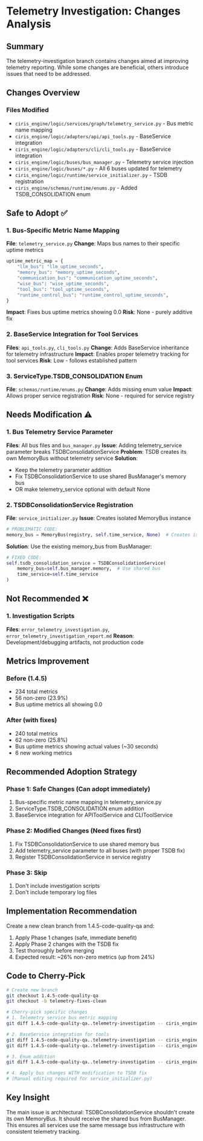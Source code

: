 # Telemetry Investigation: Changes Analysis

## Summary
The telemetry-investigation branch contains changes aimed at improving telemetry reporting. While some changes are beneficial, others introduce issues that need to be addressed.

## Changes Overview

### Files Modified
- `ciris_engine/logic/services/graph/telemetry_service.py` - Bus metric name mapping
- `ciris_engine/logic/adapters/api/api_tools.py` - BaseService integration
- `ciris_engine/logic/adapters/cli/cli_tools.py` - BaseService integration
- `ciris_engine/logic/buses/bus_manager.py` - Telemetry service injection
- `ciris_engine/logic/buses/*.py` - All 6 buses updated for telemetry
- `ciris_engine/logic/runtime/service_initializer.py` - TSDB registration
- `ciris_engine/schemas/runtime/enums.py` - Added TSDB_CONSOLIDATION enum

## Safe to Adopt ✅

### 1. Bus-Specific Metric Name Mapping
**File**: `telemetry_service.py`
**Change**: Maps bus names to their specific uptime metrics
```python
uptime_metric_map = {
    "llm_bus": "llm_uptime_seconds",
    "memory_bus": "memory_uptime_seconds",
    "communication_bus": "communication_uptime_seconds",
    "wise_bus": "wise_uptime_seconds",
    "tool_bus": "tool_uptime_seconds",
    "runtime_control_bus": "runtime_control_uptime_seconds",
}
```
**Impact**: Fixes bus uptime metrics showing 0.0
**Risk**: None - purely additive fix

### 2. BaseService Integration for Tool Services
**Files**: `api_tools.py`, `cli_tools.py`
**Change**: Adds BaseService inheritance for telemetry infrastructure
**Impact**: Enables proper telemetry tracking for tool services
**Risk**: Low - follows established pattern

### 3. ServiceType.TSDB_CONSOLIDATION Enum
**File**: `schemas/runtime/enums.py`
**Change**: Adds missing enum value
**Impact**: Allows proper service registration
**Risk**: None - required for service registry

## Needs Modification ⚠️

### 1. Bus Telemetry Service Parameter
**Files**: All bus files and `bus_manager.py`
**Issue**: Adding telemetry_service parameter breaks TSDBConsolidationService
**Problem**: TSDB creates its own MemoryBus without telemetry service
**Solution**:
- Keep the telemetry parameter addition
- Fix TSDBConsolidationService to use shared BusManager's memory bus
- OR make telemetry_service optional with default None

### 2. TSDBConsolidationService Registration
**File**: `service_initializer.py`
**Issue**: Creates isolated MemoryBus instance
```python
# PROBLEMATIC CODE:
memory_bus = MemoryBus(registry, self.time_service, None)  # Creates isolated bus!
```
**Solution**: Use the existing memory_bus from BusManager:
```python
# FIXED CODE:
self.tsdb_consolidation_service = TSDBConsolidationService(
    memory_bus=self.bus_manager.memory,  # Use shared bus
    time_service=self.time_service
)
```

## Not Recommended ❌

### 1. Investigation Scripts
**Files**: `error_telemetry_investigation.py`, `error_telemetry_investigation_report.md`
**Reason**: Development/debugging artifacts, not production code

## Metrics Improvement

### Before (1.4.5)
- 234 total metrics
- 56 non-zero (23.9%)
- Bus uptime metrics all showing 0.0

### After (with fixes)
- 240 total metrics
- 62 non-zero (25.8%)
- Bus uptime metrics showing actual values (~30 seconds)
- 6 new working metrics

## Recommended Adoption Strategy

### Phase 1: Safe Changes (Can adopt immediately)
1. Bus-specific metric name mapping in telemetry_service.py
2. ServiceType.TSDB_CONSOLIDATION enum addition
3. BaseService integration for APIToolService and CLIToolService

### Phase 2: Modified Changes (Need fixes first)
1. Fix TSDBConsolidationService to use shared memory bus
2. Add telemetry_service parameter to all buses (with proper TSDB fix)
3. Register TSDBConsolidationService in service registry

### Phase 3: Skip
1. Don't include investigation scripts
2. Don't include temporary log files

## Implementation Recommendation

Create a new clean branch from 1.4.5-code-quality-qa and:
1. Apply Phase 1 changes (safe, immediate benefit)
2. Apply Phase 2 changes with the TSDB fix
3. Test thoroughly before merging
4. Expected result: ~26% non-zero metrics (up from 24%)

## Code to Cherry-Pick

```bash
# Create new branch
git checkout 1.4.5-code-quality-qa
git checkout -b telemetry-fixes-clean

# Cherry-pick specific changes
# 1. Telemetry service bus metric mapping
git diff 1.4.5-code-quality-qa..telemetry-investigation -- ciris_engine/logic/services/graph/telemetry_service.py | git apply

# 2. BaseService integration for tools
git diff 1.4.5-code-quality-qa..telemetry-investigation -- ciris_engine/logic/adapters/api/api_tools.py | git apply
git diff 1.4.5-code-quality-qa..telemetry-investigation -- ciris_engine/logic/adapters/cli/cli_tools.py | git apply

# 3. Enum addition
git diff 1.4.5-code-quality-qa..telemetry-investigation -- ciris_engine/schemas/runtime/enums.py | git apply

# 4. Apply bus changes WITH modification to TSDB fix
# (Manual editing required for service_initializer.py)
```

## Key Insight
The main issue is architectural: TSDBConsolidationService shouldn't create its own MemoryBus. It should receive the shared bus from BusManager. This ensures all services use the same message bus infrastructure with consistent telemetry tracking.
